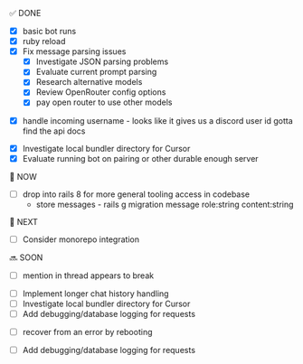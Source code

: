 ✅ DONE

- [x] basic bot runs
- [x] ruby reload
- [x] Fix message parsing issues
  - [x] Investigate JSON parsing problems
  - [x] Evaluate current prompt parsing
  - [x] Research alternative models
  - [x] Review OpenRouter config options
  * [x] pay open router to use other models
* [x] handle incoming username - looks like it gives us a discord user id
gotta find the api docs
- [x] Investigate local bundler directory for Cursor
- [x] Evaluate running bot on pairing or other durable enough server

🔄 NOW
* [ ] drop into rails 8 for more general tooling access in codebase
  * store messages - rails g migration message role:string content:string

🎯 NEXT
- [ ] Consider monorepo integration

🔜 SOON

* [ ] mention in thread appears to break
- [ ] Implement longer chat history handling
- [ ] Investigate local bundler directory for Cursor
- [ ] Add debugging/database logging for requests
* [ ] recover from an error by rebooting
- [ ] Add debugging/database logging for requests
